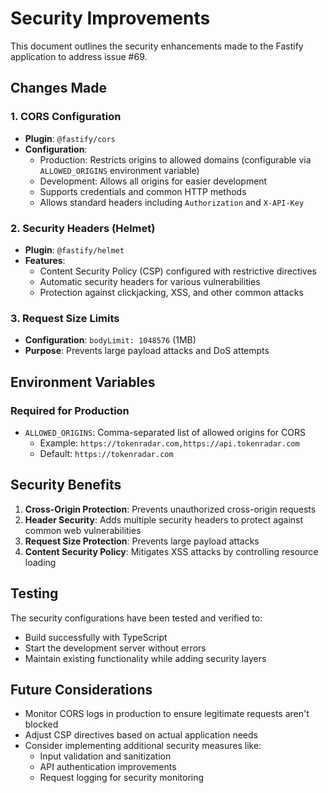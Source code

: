 # Security Improvements

This document outlines the security enhancements made to the Fastify application to address issue #69.

## Changes Made

### 1. CORS Configuration
- **Plugin**: `@fastify/cors`
- **Configuration**:
  - Production: Restricts origins to allowed domains (configurable via `ALLOWED_ORIGINS` environment variable)
  - Development: Allows all origins for easier development
  - Supports credentials and common HTTP methods
  - Allows standard headers including `Authorization` and `X-API-Key`

### 2. Security Headers (Helmet)
- **Plugin**: `@fastify/helmet`
- **Features**:
  - Content Security Policy (CSP) configured with restrictive directives
  - Automatic security headers for various vulnerabilities
  - Protection against clickjacking, XSS, and other common attacks

### 3. Request Size Limits
- **Configuration**: `bodyLimit: 1048576` (1MB)
- **Purpose**: Prevents large payload attacks and DoS attempts

## Environment Variables

### Required for Production
- `ALLOWED_ORIGINS`: Comma-separated list of allowed origins for CORS
  - Example: `https://tokenradar.com,https://api.tokenradar.com`
  - Default: `https://tokenradar.com`

## Security Benefits

1. **Cross-Origin Protection**: Prevents unauthorized cross-origin requests
2. **Header Security**: Adds multiple security headers to protect against common web vulnerabilities
3. **Request Size Protection**: Prevents large payload attacks
4. **Content Security Policy**: Mitigates XSS attacks by controlling resource loading

## Testing

The security configurations have been tested and verified to:
- Build successfully with TypeScript
- Start the development server without errors
- Maintain existing functionality while adding security layers

## Future Considerations

- Monitor CORS logs in production to ensure legitimate requests aren't blocked
- Adjust CSP directives based on actual application needs
- Consider implementing additional security measures like:
  - Input validation and sanitization
  - API authentication improvements
  - Request logging for security monitoring
